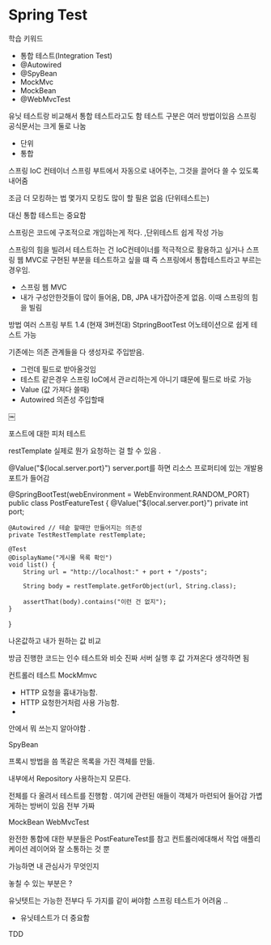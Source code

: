 # Spring Test

학습 키워드
* 통합 테스트(Integration Test)
* @Autowired
* @SpyBean
* MockMvc
* MockBean
* @WebMvcTest




유닛 테스트랑 비교해서 통합 테스트라고도 함 
테스트 구분은 여러 방법이있음
스프링 공식문서는 크게 둘로 나눔
- 단위
- 통합

스프링 IoC 컨테이너 
스프링 부트에서 자동으로 내어주는, 그것을 끌어다 쓸 수 있도록 내어줌 

조금 더 모킹하는 법 몇가지 
모킹도 많이 할 필욘 없음 (단위테스트는)

대신 통합 테스트는 중요함

스프링은 코드에 구조적으로 개입하는게 적다. ,단위테스트 쉽게 작성 가능 

스프링의 힘을 빌려서 테스트하는 건 IoC컨테이너를 적극적으로 활용하고 싶거나 스프링 웹 MVC로 구현된 부분을 테스트하고 싶을 떄 즉 스프링에서 통합테스트라고 부르는 경우임.
- 스프링 웹 MVC
- 내가 구성안한것들이 많이 들어옴, DB, JPA 내가잡아준게 없음. 이때 스프링의 힘을 빌림

방법 여러
스프링 부트 1.4 (현재 3버전대) StpringBootTest 어노테이션으로 쉽게 테스트 가능 

기존에는 의존 관계들을 다 생성자로 주입받음. 
- 그런데 필드로 받아올것임 
- 테스트 같은경우 스프링 IoC에서 관ㄹ리하는게 아니기 떄문에 필드로 바로 가능 
- Value (값 가져다 쓸때)
- Autowired 의존성 주입할때 

￼

포스트에 대한 피처 테스트

restTemplate 실제로 뭔가 요청하는 걸 할 수  있음 .

@Value("${local.server.port}")
server.port를 하면 리소스 프로퍼티에 있는 개발용 포트가 들어감 


@SpringBootTest(webEnvironment = WebEnvironment.RANDOM_PORT)
public class PostFeatureTest {
    @Value("${local.server.port}")
    private int port;

    @Autowired // 테슽 할때만 만들어지는 의존성
    private TestRestTemplate restTemplate;

    @Test
    @DisplayName("게시물 목록 확인")
    void list() {
        String url = "http://localhost:" + port + "/posts";

        String body = restTemplate.getForObject(url, String.class);

        assertThat(body).contains("이런 건 없지");
    }
}


나온값하고 내가 원하는 값 비교 


방금 진행한 코드는  인수 테스트와 비슷 
진짜 서버 실행 후 값 가져온다 생각하면 됨 


컨트롤러 테스트 
MockMmvc
- HTTP 요청을 흉내가능함.
- HTTP 요청한거처럼 사용 가능함. 
- 


안에서 뭐 쓰는지 알아야함 .

SpyBean

프록시 방법을 씀
똑같은 목록을 가진 객체를 만듦.

내부에서 Repository 사용하는지 모른다.



전체를 다 올려서 테스트를 진행함 .
여기에 관련된 애들이 객체가 마련되어 들어감 
가볍게하는 방버이 있음
전부 가짜 


MockBean 
WebMvcTest



완전한 통합에 대한 부분들은 PostFeatureTest를 참고
컨트롤러에대해서 작업 애플리케이션 레이어와 잘 소통하는 것 뿐 

가능하면 내 관심사가 무엇인지 

놓칠 수 있는 부분은 ?

유닛텟트는 가능한 전부다 
두 가지를 같이 써야함 
스프링 테스트가 어려움 ..
- 유닛테스트가 더 중요함 


TDD